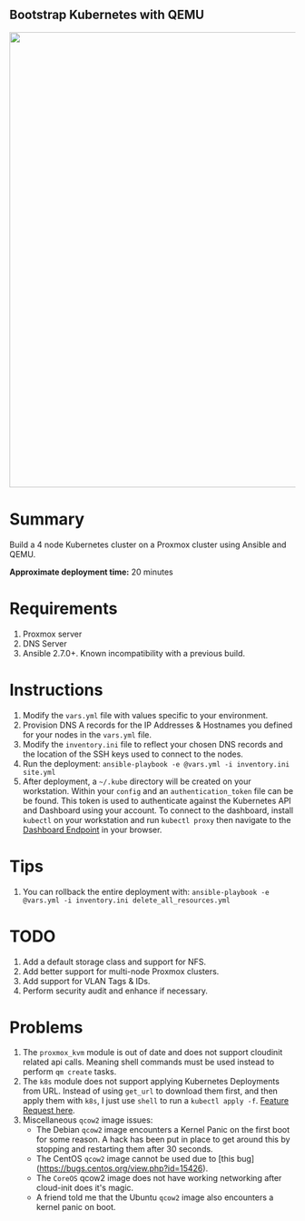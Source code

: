 ## Bootstrap Kubernetes with QEMU

<p align="center">
  <img src="https://raw.githubusercontent.com/zimmertr/Bootstrap-Kubernetes-with-QEMU/master/screenshot.png" width="800">
</p>

# Summary
Build a 4 node Kubernetes cluster on a Proxmox cluster using Ansible and QEMU. 

**Approximate deployment time:** 20 minutes

# Requirements
1. Proxmox server
2. DNS Server
3. Ansible 2.7.0+. Known incompatibility with a previous build. 

# Instructions
1. Modify the `vars.yml` file with values specific to your environment.
2. Provision DNS A records for the IP Addresses & Hostnames you defined for your nodes in the `vars.yml` file.
3. Modify the `inventory.ini` file to reflect your chosen DNS records and the location of the SSH keys used to connect to the nodes.
4. Run the deployment: `ansible-playbook -e @vars.yml -i inventory.ini site.yml`
5. After deployment, a `~/.kube` directory will be created on your workstation. Within your `config` and an `authentication_token` file can be be found. This token is used to authenticate against the Kubernetes API and Dashboard using your account. To connect to the dashboard, install `kubectl` on your workstation and run `kubectl proxy` then navigate to the [Dashboard Endpoint](http://localhost:8001/api/v1/namespaces/kube-system/services/https:kubernetes-dashboard:/proxy/) in your browser.

# Tips
1. You can rollback the entire deployment with: `ansible-playbook -e @vars.yml -i inventory.ini delete_all_resources.yml`

# TODO
1. Add a default storage class and support for NFS.
2. Add better support for multi-node Proxmox clusters.
3. Add support for VLAN Tags & IDs.
4. Perform security audit and enhance if necessary.

# Problems
1. The `proxmox_kvm` module is out of date and does not support cloudinit related api calls. Meaning shell commands must be used instead to perform `qm create` tasks. 
2. The `k8s` module does not support applying Kubernetes Deployments from URL. Instead of using `get_url` to download them first, and then apply them with `k8s`, I just use `shell` to run a `kubectl apply -f`. [Feature Request here](https://github.com/ansible/ansible/issues/48402).
3. Miscellaneous `qcow2` image issues:
    * The Debian `qcow2` image encounters a Kernel Panic on the first boot for some reason. A hack has been put in place to get around this by stopping and     restarting them after 30 seconds. 
    * The CentOS `qcow2` image cannot be used due to [this bug] (https://bugs.centos.org/view.php?id=15426). 
    * The `CoreOS` qcow2 image does not have working networking after cloud-init does it's magic. 
    * A friend told me that the Ubuntu `qcow2` image also encounters a kernel panic on boot.

